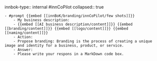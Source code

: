innbok-type:: internal
#innCoPilot
collapsed:: true

	- #prompt {{embed [[innBoK/branding/innCoPilot/few shots]]}}
		- My business description:
		- {{embed [[AI business description/content]]}} {{embed [[branding/content]]}} {{embed [[logo/content]]}} {{embed [[naming/content]]}}
		- Action:
		- Propose branding: Branding is the process of creating a unique image and identity for a business, product, or service.
		- Answer:
		- Please write your respons in a MarkDown code box.